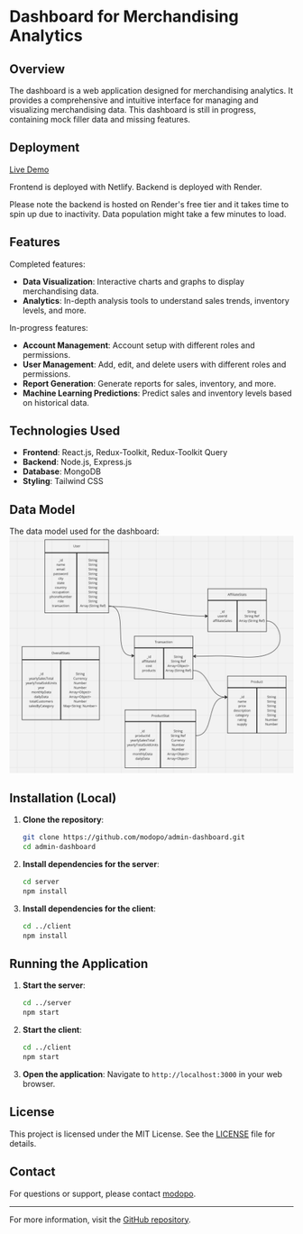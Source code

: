 # Dashboard for Merchandising Analytics

## Overview

The dashboard is a web application designed for merchandising analytics. It provides a comprehensive and intuitive interface for managing and visualizing merchandising data. This dashboard is still in progress, containing mock filler data and missing features.

## Deployment

[Live Demo](https://merchandising-admin-dash.netlify.app/dashboard)

Frontend is deployed with Netlify.
Backend is deployed with Render.

Please note the backend is hosted on Render's free tier and it takes time to spin up due to inactivity. Data population might take a few minutes to load.

## Features

Completed features:

- **Data Visualization**: Interactive charts and graphs to display merchandising data.
- **Analytics**: In-depth analysis tools to understand sales trends, inventory levels, and more.

In-progress features:

- **Account Management**: Account setup with different roles and permissions.
- **User Management**: Add, edit, and delete users with different roles and permissions.
- **Report Generation**: Generate reports for sales, inventory, and more.
- **Machine Learning Predictions**: Predict sales and inventory levels based on historical data.

## Technologies Used

- **Frontend**: React.js, Redux-Toolkit, Redux-Toolkit Query
- **Backend**: Node.js, Express.js
- **Database**: MongoDB
- **Styling**: Tailwind CSS

## Data Model

The data model used for the dashboard:
![Database Model](database_UML.png)

## Installation (Local)

1. **Clone the repository**:

   ```bash
   git clone https://github.com/modopo/admin-dashboard.git
   cd admin-dashboard
   ```

2. **Install dependencies for the server**:

   ```bash
   cd server
   npm install
   ```

3. **Install dependencies for the client**:
   ```bash
   cd ../client
   npm install
   ```

## Running the Application

1. **Start the server**:

   ```bash
   cd ../server
   npm start
   ```

2. **Start the client**:

   ```bash
   cd ../client
   npm start
   ```

3. **Open the application**:
   Navigate to `http://localhost:3000` in your web browser.

## License

This project is licensed under the MIT License. See the [LICENSE](LICENSE) file for details.

## Contact

For questions or support, please contact [modopo](https://github.com/modopo).

---

For more information, visit the [GitHub repository](https://github.com/modopo/admin-dashboard).
